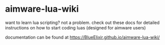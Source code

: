 
# aimware-lua-wiki
want to learn lua scripting? not a problem.
check out these docs for detailed instructions on how to start coding luas (designed for aimware users)


documentation can be found at https://BlueElixir.github.io/aimware-lua-wiki/
